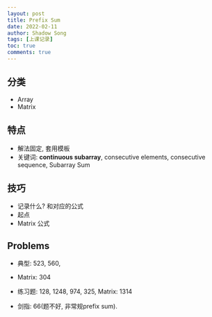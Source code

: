 ```yaml
---
layout: post 
title: Prefix Sum
date: 2022-02-11
author: Shadow Song
tags: [上课记录]
toc: true
comments: true
---
```



## 分类

- Array
- Matrix

## 特点

- 解法固定, 套用模板
- 关键词: **continuous subarray**, consecutive elements,  consecutive sequence, Subarray Sum

## 技巧

- 记录什么?  和对应的公式
- 起点
- Matrix 公式


## Problems

- 典型: 523, 560,

- Matrix: 304

- 练习题: 128, 1248, 974, 325,  Matrix: 1314

- 剑指: 66(题不好, 非常规prefix sum). 